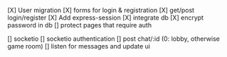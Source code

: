 [X] User migration
[X] forms for login & registration
[X] get/post login/register
[X] Add express-session
[X] integrate db
[X] encrypt password in db
[] protect pages that require auth

[] socketio
[] socketio authentication
[] post chat/:id (0: lobby, otherwise game room)
[] listen for messages and update ui
